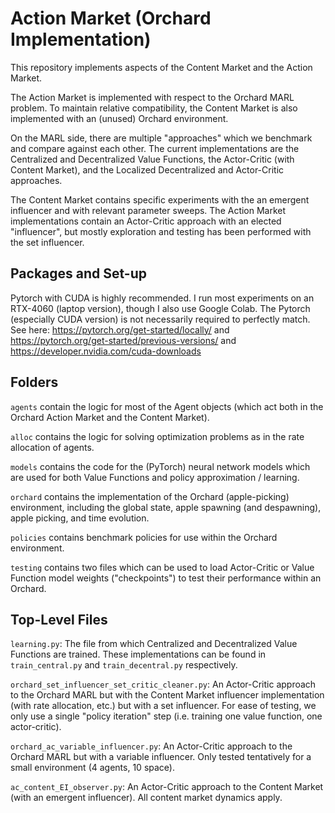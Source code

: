 # Action Market (Orchard Implementation)

This repository implements aspects of the Content Market and the Action Market. 

The Action Market is implemented with respect to the Orchard MARL problem. To maintain relative compatibility, the Content Market is also implemented with an (unused) Orchard environment. 

On the MARL side, there are multiple "approaches" which we benchmark and compare against each other. The current implementations are the Centralized and Decentralized Value Functions, the Actor-Critic (with Content Market), and the Localized Decentralized and Actor-Critic approaches.

The Content Market contains specific experiments with the an emergent influencer and with relevant parameter sweeps. The Action Market implementations contain an Actor-Critic approach with an elected "influencer", but mostly exploration and testing has been performed with the set influencer.

## Packages and Set-up 

Pytorch with CUDA is highly recommended. I run most experiments on an RTX-4060 (laptop version), though I also use Google Colab. The Pytorch (especially CUDA version) is not necessarily required to perfectly match. See here: https://pytorch.org/get-started/locally/ and https://pytorch.org/get-started/previous-versions/ and https://developer.nvidia.com/cuda-downloads

## Folders

`agents` contain the logic for most of the Agent objects (which act both in the Orchard Action Market and the Content Market).

`alloc` contains the logic for solving optimization problems as in the rate allocation of agents.

`models` contains the code for the (PyTorch) neural network models which are used for both Value Functions and policy approximation / learning.

`orchard` contains the implementation of the Orchard (apple-picking) environment, including the global state, apple spawning (and despawning), apple picking, and time evolution.

`policies` contains benchmark policies for use within the Orchard environment.

`testing` contains two files which can be used to load Actor-Critic or Value Function model weights ("checkpoints") to test their performance within an Orchard. 

## Top-Level Files

`learning.py`: The file from which Centralized and Decentralized Value Functions are trained. These implementations can be found in `train_central.py` and `train_decentral.py` respectively.

`orchard_set_influencer_set_critic_cleaner.py`: An Actor-Critic approach to the Orchard MARL but with the Content Market influencer implementation (with rate allocation, etc.) but with a set influencer. For ease of testing, we only use a single "policy iteration" step (i.e. training one value function, one actor-critic).

`orchard_ac_variable_influencer.py`: An Actor-Critic approach to the Orchard MARL but with a variable influencer. Only tested tentatively for a small environment (4 agents, 10 space).

`ac_content_EI_observer.py`: An Actor-Critic approach to the Content Market (with an emergent influencer). All content market dynamics apply.

